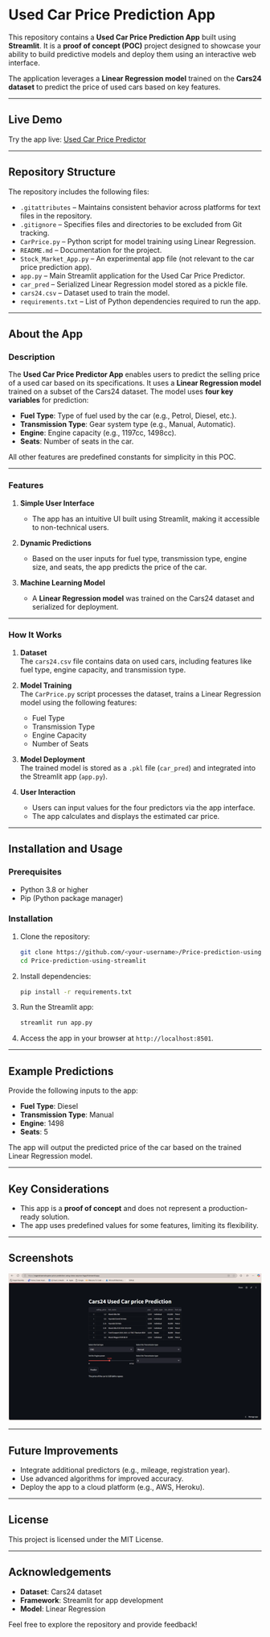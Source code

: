 # Used Car Price Prediction App  
This repository contains a **Used Car Price Prediction App** built using **Streamlit**. It is a **proof of concept (POC)** project designed to showcase your ability to build predictive models and deploy them using an interactive web interface.  

The application leverages a **Linear Regression model** trained on the **Cars24 dataset** to predict the price of used cars based on key features.  

---

## Live Demo  
Try the app live: [Used Car Price Predictor](https://nagendraerruboyana-price-prediction-using-strea-carprice-higqn9.streamlit.app/)  

---

## Repository Structure  
The repository includes the following files:  
- `.gitattributes` – Maintains consistent behavior across platforms for text files in the repository.  
- `.gitignore` – Specifies files and directories to be excluded from Git tracking.  
- `CarPrice.py` – Python script for model training using Linear Regression.  
- `README.md` – Documentation for the project.  
- `Stock_Market_App.py` – An experimental app file (not relevant to the car price prediction app).  
- `app.py` – Main Streamlit application for the Used Car Price Predictor.  
- `car_pred` – Serialized Linear Regression model stored as a pickle file.  
- `cars24.csv` – Dataset used to train the model.  
- `requirements.txt` – List of Python dependencies required to run the app.  

---

## About the App  

### Description  
The **Used Car Price Predictor App** enables users to predict the selling price of a used car based on its specifications. It uses a **Linear Regression model** trained on a subset of the Cars24 dataset. The model uses **four key variables** for prediction:  
- **Fuel Type**: Type of fuel used by the car (e.g., Petrol, Diesel, etc.).  
- **Transmission Type**: Gear system type (e.g., Manual, Automatic).  
- **Engine**: Engine capacity (e.g., 1197cc, 1498cc).  
- **Seats**: Number of seats in the car.  

All other features are predefined constants for simplicity in this POC.  

---

### Features  
1. **Simple User Interface**  
   - The app has an intuitive UI built using Streamlit, making it accessible to non-technical users.  

2. **Dynamic Predictions**  
   - Based on the user inputs for fuel type, transmission type, engine size, and seats, the app predicts the price of the car.  

3. **Machine Learning Model**  
   - A **Linear Regression model** was trained on the Cars24 dataset and serialized for deployment.  

---

### How It Works  

1. **Dataset**  
   The `cars24.csv` file contains data on used cars, including features like fuel type, engine capacity, and transmission type.  

2. **Model Training**  
   The `CarPrice.py` script processes the dataset, trains a Linear Regression model using the following features:  
   - Fuel Type  
   - Transmission Type  
   - Engine Capacity  
   - Number of Seats  

3. **Model Deployment**  
   The trained model is stored as a `.pkl` file (`car_pred`) and integrated into the Streamlit app (`app.py`).  

4. **User Interaction**  
   - Users can input values for the four predictors via the app interface.  
   - The app calculates and displays the estimated car price.  

---

## Installation and Usage  

### Prerequisites  
- Python 3.8 or higher  
- Pip (Python package manager)  

### Installation  

1. Clone the repository:  
   ```bash  
   git clone https://github.com/<your-username>/Price-prediction-using-streamlit.git  
   cd Price-prediction-using-streamlit  
   ```  

2. Install dependencies:  
   ```bash  
   pip install -r requirements.txt  
   ```  

3. Run the Streamlit app:  
   ```bash  
   streamlit run app.py  
   ```  

4. Access the app in your browser at `http://localhost:8501`.  

---

## Example Predictions  

Provide the following inputs to the app:  
- **Fuel Type**: Diesel  
- **Transmission Type**: Manual  
- **Engine**: 1498  
- **Seats**: 5  

The app will output the predicted price of the car based on the trained Linear Regression model.  

---

## Key Considerations  
- This app is a **proof of concept** and does not represent a production-ready solution.  
- The app uses predefined values for some features, limiting its flexibility.  

---

## Screenshots  

![alt text](image.png)

---

## Future Improvements  
- Integrate additional predictors (e.g., mileage, registration year).  
- Use advanced algorithms for improved accuracy.  
- Deploy the app to a cloud platform (e.g., AWS, Heroku).  

---

## License  
This project is licensed under the MIT License.  

---

## Acknowledgements  
- **Dataset**: Cars24 dataset  
- **Framework**: Streamlit for app development  
- **Model**: Linear Regression  

Feel free to explore the repository and provide feedback!
